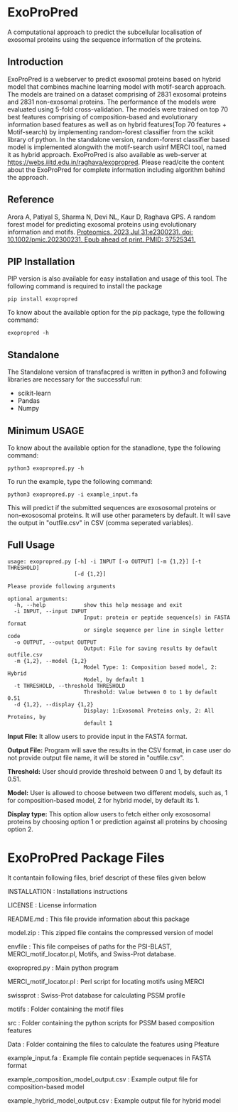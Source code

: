 # **ExoProPred**
A computational approach to predict the subcellular localisation of exosomal proteins using the sequence information of the proteins.
## Introduction
ExoProPred is a webserver to predict exosomal proteins based on hybrid model that combines machine learning model with motif-search approach. The models are trained on a dataset comprising of 2831 exosomal proteins and 2831 non-exosomal proteins. The performance of the models were evaluated using 5-fold cross-validation. The models were trained on top 70 best features comprising of composition-based and evolutionary information based features as well as on hybrid features(Top 70 features + Motif-search) by implementing random-forest classifier from the scikit library of python. In the standalone version, random-forerst classifier based model is implemented alongwith the motif-search usinf MERCI tool, named it as hybrid approach.
ExoProPred is also available as web-server at https://webs.iiitd.edu.in/raghava/exopropred. Please read/cite the content about the ExoProPred for complete information including algorithm behind the approach.
## Reference
Arora A, Patiyal S, Sharma N, Devi NL, Kaur D, Raghava GPS. A random forest model for predicting exosomal proteins using evolutionary information and motifs. <a href="https://pubmed.ncbi.nlm.nih.gov/37525341/">Proteomics. 2023 Jul 31:e2300231. doi: 10.1002/pmic.202300231. Epub ahead of print. PMID: 37525341. </a>

## PIP Installation
PIP version is also available for easy installation and usage of this tool. The following command is required to install the package 
```
pip install exopropred
```
To know about the available option for the pip package, type the following command:
```
exopropred -h
```
## Standalone
The Standalone version of transfacpred is written in python3 and following libraries are necessary for the successful run:
- scikit-learn
- Pandas
- Numpy

## Minimum USAGE
To know about the available option for the stanadlone, type the following command:
```
python3 exopropred.py -h
```
To run the example, type the following command:
```
python3 exopropred.py -i example_input.fa
```
This will predict if the submitted sequences are exososomal proteins or non-exososomal proteins. It will use other parameters by default. It will save the output in "outfile.csv" in CSV (comma seperated variables).

## Full Usage
```
usage: exopropred.py [-h] -i INPUT [-o OUTPUT] [-m {1,2}] [-t THRESHOLD]
                     [-d {1,2}]
```
```
Please provide following arguments

optional arguments:
  -h, --help            show this help message and exit
  -i INPUT, --input INPUT
                        Input: protein or peptide sequence(s) in FASTA format
                        or single sequence per line in single letter code
  -o OUTPUT, --output OUTPUT
                        Output: File for saving results by default outfile.csv
  -m {1,2}, --model {1,2}
                        Model Type: 1: Composition based model, 2: Hybrid
                        Model, by default 1
  -t THRESHOLD, --threshold THRESHOLD
                        Threshold: Value between 0 to 1 by default 0.51
  -d {1,2}, --display {1,2}
                        Display: 1:Exosomal Proteins only, 2: All Proteins, by
                        default 1
```

**Input File:** It allow users to provide input in the FASTA format.

**Output File:** Program will save the results in the CSV format, in case user do not provide output file name, it will be stored in "outfile.csv".

**Threshold:** User should provide threshold between 0 and 1, by default its 0.51.

**Model:** User is allowed to choose between two different models, such as, 1 for composition-based model, 2 for hybrid model, by default its 1.

**Display type:** This option allow users to fetch either only exososomal proteins by choosing option 1 or prediction against all proteins by choosing option 2.

ExoProPred Package Files
=========================
It contantain following files, brief descript of these files given below

INSTALLATION                              : Installations instructions

LICENSE                                   : License information

README.md                                 : This file provide information about this package

model.zip                                 : This zipped file contains the compressed version of model

envfile                                   : This file compeises of paths for the PSI-BLAST, MERCI_motif_locator.pl, Motifs, and Swiss-Prot database.

exopropred.py                             : Main python program

MERCI_motif_locator.pl                    : Perl script for locating motifs using MERCI

swissprot                                 : Swiss-Prot database for calculating PSSM profile

motifs                                    : Folder containing the motif files

src                                       : Folder containing the python scripts for PSSM based composition features

Data                                      : Folder containing the files to calculate the features using Pfeature

example_input.fa                          : Example file contain peptide sequenaces in FASTA format

example_composition_model_output.csv      : Example output file for composition-based model

example_hybrid_model_output.csv           : Example output file for hybrid model
